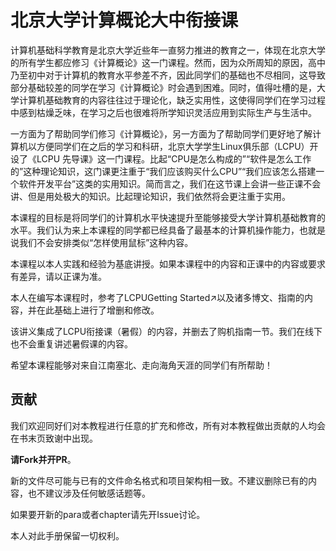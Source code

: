 # 北京大学计算概论大中衔接课

计算机基础科学教育是北京大学近些年一直努力推进的教育之一，体现在北京大学的所有学生都应修习《计算概论》这一门课程。然而，因为众所周知的原因，高中乃至初中对于计算机的教育水平参差不齐，因此同学们的基础也不尽相同，这导致部分基础较差的同学在学习《计算概论》时会遇到困难。同时，值得吐槽的是，大学计算机基础教育的内容往往过于理论化，缺乏实用性，这使得同学们在学习过程中感到枯燥乏味，在学习之后也很难将所学知识灵活应用到实际生产与生活中。

一方面为了帮助同学们修习《计算概论》，另一方面为了帮助同学们更好地了解计算机以方便同学们在之后的学习和科研，北京大学学生Linux俱乐部（LCPU）开设了《LCPU 先导课》这一门课程。比起“CPU是怎么构成的”“软件是怎么工作的”这种理论知识，这门课更注重于“我们应该购买什么CPU”“我们应该怎么搭建一个软件开发平台”这类的实用知识。简而言之，我们在这节课上会讲一些正课不会讲、但是用处极大的知识。比起理论知识，我们依然将会更注重于实用。

本课程的目标是将同学们的计算机水平快速提升至能够接受大学计算机基础教育的水平。我们认为来上本课程的同学都已经具备了最基本的计算机操作能力，也就是说我们不会安排类似“怎样使用鼠标”这种内容。

本课程以本人实践和经验为基底讲授。如果本课程中的内容和正课中的内容或要求有差异，请以正课为准。

本人在编写本课程时，参考了LCPUGetting Started↗以及诸多博文、指南的内容，并在此基础上进行了增删和修改。

该讲义集成了LCPU衔接课（暑假）的内容，并删去了购机指南一节。我们在线下也不会重复讲述暑假课的内容。

希望本课程能够对来自江南塞北、走向海角天涯的同学们有所帮助！

## 贡献

我们欢迎同好们对本教程进行任意的扩充和修改，所有对本教程做出贡献的人均会在书末页致谢中出现。

**请Fork并开PR**。

新的文件尽可能与已有的文件命名格式和项目架构相一致。不建议删除已有的内容，也不建议涉及任何敏感话题等。

如果要开新的para或者chapter请先开Issue讨论。

本人对此手册保留一切权利。
